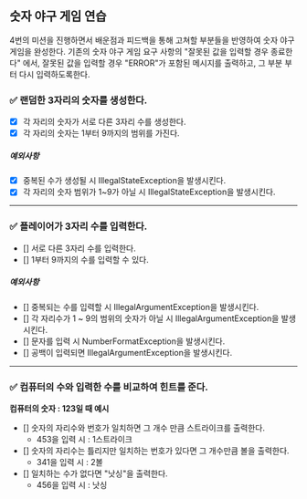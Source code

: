 ## 숫자 야구 게임 연습
4번의 미션을 진행하면서 배운점과 피드백을 통해 고쳐할 부분들을 반영하여 숫자 야구 게임을 완성한다.
기존의 숫자 야구 게임 요구 사항의 "잘못된 값을 입력할 경우 종료한다" 에서,
잘못된 값을 입력할 경우 "ERROR"가 포함된 메시지를 출력하고, 그 부분 부터 다시 입력하도록한다.

### ✅ 랜덤한 3자리의 숫자를 생성한다.
- [x] 각 자리의 숫자가 서로 다른 3자리 수를 생성한다. 
- [x] 각 자리의 숫자는 1부터 9까지의 범위를 가진다.

##### 예외사항
- [x] 중복된 수가 생성될 시 IllegalStateException을 발생시킨다.
- [x] 각 자리의 숫자 범위가 1~9가 아닐 시 IllegalStateException을 발생시킨다.

---
### ✅ 플레이어가 3자리 수를 입력한다.
- [] 서로 다른 3자리 수를 입력한다.
- [] 1부터 9까지의 수를 입력할 수 있다.

##### 예외사항
- [] 중복되는 수를 입력할 시 IllegalArgumentException을 발생시킨다.
- [] 각 자리수가 1 ~ 9의 범위의 숫자가 아닐 시 IllegalArgumentException을 발생시킨다.
- [] 문자를 입력 시 NumberFormatException을 발생시킨다.
- [] 공백이 입력되면 IllegalArgumentException을 발생시킨다.

---
### ✅ 컴퓨터의 수와 입력한 수를 비교하여 힌트를 준다.
**컴퓨터의 숫자 : 123일 때 예시**
- [] 숫자의 자리수와 번호가 일치하면 그 개수 만큼 스트라이크를 출력한다.
  - 453을 입력 시 : 1스트라이크
- [] 숫자의 자리수는 틀리지만 일치하는 번호가 있다면 그 개수만큼 볼을 출력한다.
  - 341을 입력 시 : 2볼
- [] 일치하는 수가 없다면 "낫싱"을 출력한다.
  - 456을 입력 시 : 낫싱
